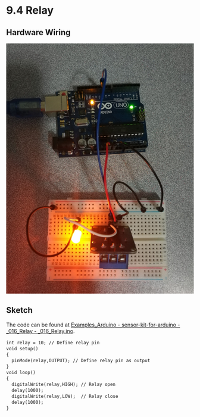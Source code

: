 # 9.4 Relay

## Hardware Wiring

![Relay](../../Examples/sensor-kit-for-arduino/016_relay.jpg)


## Sketch

The code can be found at [Examples_Arduino - sensor-kit-for-arduino - _016_Relay - _016_Relay.ino](https://github.com/LongerVisionRobot/Examples_Arduino/blob/master/sensor-kit-for-arduino/_016_Relay/_016_Relay.ino).
```
int relay = 10; // Define relay pin
void setup()
{
  pinMode(relay,OUTPUT); // Define relay pin as output
}
void loop()
{
  digitalWrite(relay,HIGH); // Relay open
  delay(1000);
  digitalWrite(relay,LOW);  // Relay close
  delay(1000);
}
```